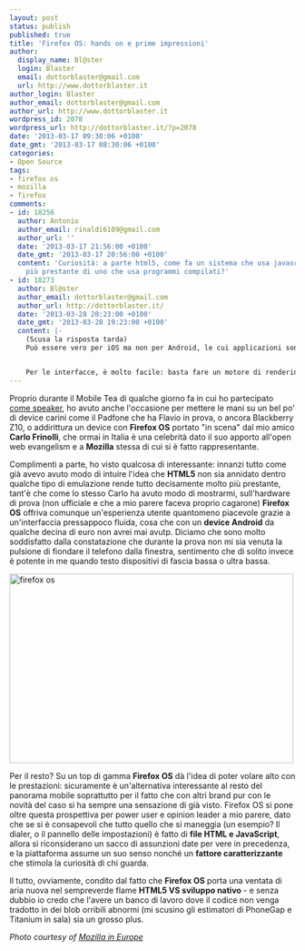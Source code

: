 ```yaml
---
layout: post
status: publish
published: true
title: 'Firefox OS: hands on e prime impressioni'
author:
  display_name: Bl@ster
  login: Blaster
  email: dottorblaster@gmail.com
  url: http://www.dottorblaster.it
author_login: Blaster
author_email: dottorblaster@gmail.com
author_url: http://www.dottorblaster.it
wordpress_id: 2078
wordpress_url: http://dottorblaster.it/?p=2078
date: '2013-03-17 09:30:06 +0100'
date_gmt: '2013-03-17 08:30:06 +0100'
categories:
- Open Source
tags:
- firefox os
- mozilla
- firefox
comments:
- id: 18256
  author: Antonio
  author_email: rinaldi6109@gmail.com
  author_url: ''
  date: '2013-03-17 21:56:00 +0100'
  date_gmt: '2013-03-17 20:56:00 +0100'
  content: 'Curiosità: a parte html5, come fa un sistema che usa javascript a essere
    più prestante di uno che usa programmi compilati?'
- id: 18273
  author: Bl@ster
  author_email: dottorblaster@gmail.com
  author_url: http://dottorblaster.it/
  date: '2013-03-28 20:23:00 +0100'
  date_gmt: '2013-03-28 19:23:00 +0100'
  content: |-
    (Scusa la risposta tarda)
    Può essere vero per iOS ma non per Android, le cui applicazioni sono scritte praticamente in Java. Il trucco sta tutto dietro il fatto che il sistema espone delle API utilizzate dalle app ovviamente la cui tecnologia alla base è scritta in C/C++. Quindi praticamente poca roba è interpretata, il resto gira tutto nel "core" che è tranquillamente compilato di partenza.


    Per le interfacce, è molto facile: basta fare un motore di rendering serio GPU-accelerated e tutto si risolve. Lo stack grafico di Android 2.3 non è mai stato il meglio in circolazione.
---
```

<p>Proprio durante il Mobile Tea di qualche giorno fa in cui ho partecipato <a href="http://dottorblaster.it/2013/03/open-source-mobile-development-open-sleep/">come speaker</a>, ho avuto anche l'occasione per mettere le mani su un bel po' di device carini come il Padfone che ha Flavio in prova, o ancora Blackberry Z10, o addirittura un device con <strong>Firefox OS</strong> portato "in scena" dal mio amico <strong>Carlo Frinolli</strong>, che ormai in Italia è una celebrità dato il suo apporto all'open web evangelism e a <strong>Mozilla</strong> stessa di cui si è fatto rappresentante.</p>
<p>Complimenti a parte, ho visto qualcosa di interessante: innanzi tutto come già avevo avuto modo di intuire l'idea che <strong>HTML5</strong> non sia annidato dentro qualche tipo di emulazione rende tutto decisamente molto più prestante, tant'è che come lo stesso Carlo ha avuto modo di mostrarmi, sull'hardware di prova (non ufficiale e che a mio parere faceva proprio cagarone) <strong>Firefox OS</strong> offriva comunque un'esperienza utente quantomeno piacevole grazie a un'interfaccia pressappoco fluida, cosa che con un <strong>device Android</strong> da qualche decina di euro non avrei mai avutp. Diciamo che sono molto soddisfatto dalla constatazione che durante la prova non mi sia venuta la pulsione di fiondare il telefono dalla finestra, sentimento che di solito invece è potente in me quando testo dispositivi di fascia bassa o ultra bassa.</p>
<p><img class="aligncenter" alt="firefox os" src="http://farm9.staticflickr.com/8522/8507086092_9f7a3ce8ed.jpg" width="500" height="333" /></p>
<p>Per il resto? Su un top di gamma <strong>Firefox OS</strong> dà l'idea di poter volare alto con le prestazioni: sicuramente è un'alternativa interessante al resto del panorama mobile soprattutto per il fatto che con altri brand pur con le novità del caso si ha sempre una sensazione di già visto. Firefox OS si pone oltre questa prospettiva per power user e opinion leader a mio parere, dato che se si è consapevoli che tutto quello che si maneggia (un esempio? Il dialer, o il pannello delle impostazioni) è fatto di <strong>file HTML e JavaScript</strong>, allora si riconsiderano un sacco di assunzioni date per vere in precedenza, e la piattaforma assume un suo senso nonché un <strong>fattore caratterizzante</strong> che stimola la curiosità di chi guarda.</p>
<p>Il tutto, ovviamente, condito dal fatto che <strong>Firefox OS</strong> porta una ventata di aria nuova nel sempreverde flame <strong>HTML5 VS sviluppo nativo</strong> - e senza dubbio io credo che l'avere un banco di lavoro dove il codice non venga tradotto in dei blob orribili abnormi (mi scusino gli estimatori di PhoneGap e Titanium in sala) sia un grosso plus.</p>
<p><em>Photo courtesy of <a href="http://www.flickr.com/photos/mozillaeu/8507086092/in/photostream/">Mozilla in Europe</a></em></p>
